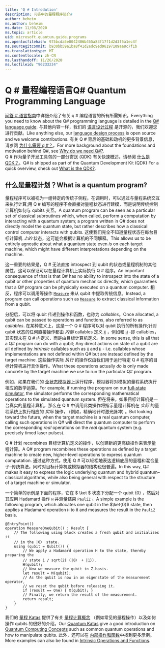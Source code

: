 ```yaml
---
title: 'Q # Introdution'
description: 问答中的量程程序简介#
author: beheim
ms.author: beheim
ms.date: 11/08/2020
ms.topic: article
uid: microsoft.quantum.guide.programs
ms.openlocfilehash: 975bcda5e0042406b465a83f17f1d2d3f5a1ec4f
ms.sourcegitcommit: b930bb59a1ba8f41d2edc9ed98197109aa8c7f1b
ms.translationtype: MT
ms.contentlocale: zh-CN
ms.lasthandoff: 11/26/2020
ms.locfileid: "96233234"
---
```

# <a name="q-quantum-programming-language"></a><span data-ttu-id="364a5-103">Q # 量程编程语言</span><span class="sxs-lookup"><span data-stu-id="364a5-103">Q# Quantum Programming Language</span></span>

<span data-ttu-id="364a5-104">[问答 # 语言指南](xref:microsoft.quantum.qsharp.index)中详细介绍了有关 q # 编程语言的所有所需知识。</span><span class="sxs-lookup"><span data-stu-id="364a5-104">Everything you need to know about the Q# programming language is detailed in the [Q# language guide](xref:microsoft.quantum.qsharp.index).</span></span> <span data-ttu-id="364a5-105">与其他内容一样，我们的 [语言设计过程](https://github.com/microsoft/qsharp-language#q-language-and-core-libraries-design) 是开源的，我们欢迎您进行贡献。</span><span class="sxs-lookup"><span data-stu-id="364a5-105">Like anything else, our [language design process](https://github.com/microsoft/qsharp-language#q-language-and-core-libraries-design) is open source and we welcome contributions.</span></span>
<span data-ttu-id="364a5-106">有关 Q # 背后的基础和动机的更多背景信息，请参阅 [为什么需要 q #？](https://devblogs.microsoft.com/qsharp/why-do-we-need-q/)。</span><span class="sxs-lookup"><span data-stu-id="364a5-106">For more background about the foundations and motivation behind Q#, see [Why do we need Q#?](https://devblogs.microsoft.com/qsharp/why-do-we-need-q/).</span></span>  
<span data-ttu-id="364a5-107">Q # 作为量子开发工具包的一部分寄送 (QDK) 有关快速概述，请参阅 [什么是 QDK？](xref:microsoft.quantum.overview.q-sharp)。</span><span class="sxs-lookup"><span data-stu-id="364a5-107">Q# is shipped as part of the Quantum Development Kit (QDK) For a quick overview, check out [What is the QDK?](xref:microsoft.quantum.overview.q-sharp).</span></span> 

## <a name="what-is-a-quantum-program"></a><span data-ttu-id="364a5-108">什么是量程计划？</span><span class="sxs-lookup"><span data-stu-id="364a5-108">What is a quantum program?</span></span>

<span data-ttu-id="364a5-109">量程程序可以被视为一组特定的传统子例程，在调用时，可以通过与量程系统交互来执行计算;用 Q # 编写的程序不会直接对量程状态进行建模，而是说明传统控制计算机如何与 qubits 交互。</span><span class="sxs-lookup"><span data-stu-id="364a5-109">A quantum program can be seen as a particular set of classical subroutines which, when called, perform a computation by interacting with a quantum system; a program written in Q# does not directly model the quantum state, but rather describes how a classical control computer interacts with qubits.</span></span>
<span data-ttu-id="364a5-110">这使我们完全不知道量程状态在每台目标计算机 *上的* 状态，这可能会根据计算机的不同解释。</span><span class="sxs-lookup"><span data-stu-id="364a5-110">This allows us to be entirely agnostic about what a quantum state even *is* on each target machine, which might have different interpretations depending on the machine.</span></span> 

<span data-ttu-id="364a5-111">这一重要的结果是，Q # 无法直接 introspect 到 qubit 的状态或量程机制的其他属性，这可以保证可以在量程计算机上实际执行 Q # 程序。</span><span class="sxs-lookup"><span data-stu-id="364a5-111">An important consequence of that is that Q# has no ability to introspect into the state of a qubit or other properties of quantum mechanics directly, which guarantees that a Q# program can be physically executed on a quantum computer.</span></span>
<span data-ttu-id="364a5-112">相反，程序可以调用等操作 [`Measure`](xref:Microsoft.Quantum.Intrinsic.Measure) 来从 qubit 中提取传统信息。</span><span class="sxs-lookup"><span data-stu-id="364a5-112">Instead, a program can call operations such as [`Measure`](xref:Microsoft.Quantum.Intrinsic.Measure) to extract classical information from a qubit.</span></span>

<span data-ttu-id="364a5-113">分配后，可以将 qubit 传递到操作和函数，也称为 *callables*。</span><span class="sxs-lookup"><span data-stu-id="364a5-113">Once allocated, a qubit can be passed to operations and functions, also referred to as *callables*.</span></span> <span data-ttu-id="364a5-114">在某种意义上，这是一个 Q # 程序可以对 qubit 执行的所有操作;针对 qubit 状态的任何直接操作都由 *内部* callables 定义 [`X`](xref:Microsoft.Quantum.Intrinsic.X) ，例如和 [`H`](xref:Microsoft.Quantum.Intrinsic.H) -即 callables，其实现未在 Q # 内定义，而是由目标计算机定义。</span><span class="sxs-lookup"><span data-stu-id="364a5-114">In some sense, this is all that a Q# program can do with a qubit; Any direct actions on state of a qubit are all defined by *intrinsic* callables such as [`X`](xref:Microsoft.Quantum.Intrinsic.X) and [`H`](xref:Microsoft.Quantum.Intrinsic.H) - i.e. callables whose implementations are not defined within Q# but are instead defined by the target machine.</span></span> <span data-ttu-id="364a5-115">这些操作实际 *执行* 的操作仅由我们用于运行特定 Q # 程序的目标计算机进行具体操作。</span><span class="sxs-lookup"><span data-stu-id="364a5-115">What these operations actually *do* is only made concrete by the target machine we use to run the particular Q# program.</span></span>

<span data-ttu-id="364a5-116">例如，如果在我们的 [全状态模拟器](xref:microsoft.quantum.machines.full-state-simulator)上运行程序，模拟器将对模拟的量程系统执行相应的数学运算。</span><span class="sxs-lookup"><span data-stu-id="364a5-116">For example, if running the program on our [full-state simulator](xref:microsoft.quantum.machines.full-state-simulator), the simulator performs the corresponding mathematical operations to the simulated quantum system.</span></span>
<span data-ttu-id="364a5-117">但在将来，如果目标计算机是一台真实的量程计算机，那么在 Q # 中调用此类操作将指示量程计算机在 *实际* 的量程系统上执行相应的 *实际* 操作， (例如，精确地计时激光脉冲) 。</span><span class="sxs-lookup"><span data-stu-id="364a5-117">But looking toward the future, when the target machine is a real quantum computer, calling such operations in Q# will direct the quantum computer to perform the corresponding *real* operations on the *real* quantum system (e.g. precisely timed laser pulses).</span></span>

<span data-ttu-id="364a5-118">Q # 计划 recombines 目标计算机定义的操作，以创建新的更高级操作来表示量程计算。</span><span class="sxs-lookup"><span data-stu-id="364a5-118">A Q# program recombines these operations as defined by a target machine to create new, higher-level operations to express quantum computation.</span></span>
<span data-ttu-id="364a5-119">通过这种方式，使用 Q # 可以轻松地表达逻辑底层的量程和混合量子–传统算法，同时对目标计算机或模拟器的结构也很普遍。</span><span class="sxs-lookup"><span data-stu-id="364a5-119">In this way, Q# makes it easy to express the logic underlying quantum and hybrid quantum–classical algorithms, while also being general with respect to the structure of a target machine or simulator.</span></span>

<span data-ttu-id="364a5-120">一个简单的示例是下面的程序，它在 $ \ket $ 状态下分配一个 qubit {0} ，然后对其应用 Hadamard 操作 `H` 并测量结果 `PauliZ` 。</span><span class="sxs-lookup"><span data-stu-id="364a5-120">A simple example is the following program, which allocates one qubit in the $\ket{0}$ state, then applies a Hadamard operation `H` to it and measures the result in the `PauliZ` basis.</span></span>

```qsharp
@EntryPoint()
operation MeasureOneQubit() : Result {
    // The following using block creates a fresh qubit and initializes it
    // in the |0〉 state.
    using (qubit = Qubit()) {
        // We apply a Hadamard operation H to the state, thereby preparing the
        // state 1 / sqrt(2) (|0〉 + |1〉).
        H(qubit);
        // Now we measure the qubit in Z-basis.
        let result = M(qubit);
        // As the qubit is now in an eigenstate of the measurement operator,
        // we reset the qubit before releasing it.
        if (result == One) { X(qubit); }
        // Finally, we return the result of the measurement.
        return result;
    }
}
```

<span data-ttu-id="364a5-121">我们的 [量程 Katas](https://github.com/microsoft/QuantumKatas#introduction) 提供了有关 [量程计算概念](https://github.com/microsoft/QuantumKatas#quantum-computing-concepts-qubits-and-gates) （例如常见的量程操作）以及如何操作 qubits 的很好的介绍。</span><span class="sxs-lookup"><span data-stu-id="364a5-121">Our [Quantum Katas](https://github.com/microsoft/QuantumKatas#introduction) give a good introduction on [Quantum Computing Concepts](https://github.com/microsoft/QuantumKatas#quantum-computing-concepts-qubits-and-gates) such as common quantum operations and how to manipulate qubits.</span></span> <span data-ttu-id="364a5-122">此外，还可以在 [内部操作和函数](xref:microsoft.quantum.libraries.standard.prelude)中找到更多示例。</span><span class="sxs-lookup"><span data-stu-id="364a5-122">More examples can also be found in [Intrinsic Operations and Functions](xref:microsoft.quantum.libraries.standard.prelude).</span></span>



